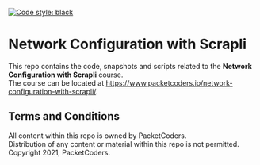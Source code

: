 [![Code style: black](https://img.shields.io/badge/code%20style-black-000000.svg)](https://github.com/psf/black)
# Network Configuration with Scrapli
This repo contains the code, snapshots and scripts related to the **Network Configuration with Scrapli** course.<br>
The course can be located at https://www.packetcoders.io/network-configuration-with-scrapli/.

## Terms and Conditions
All content within this repo is owned by PacketCoders.<br>
Distribution of any content or material within this repo is not permitted.<br>
Copyright 2021, PacketCoders.